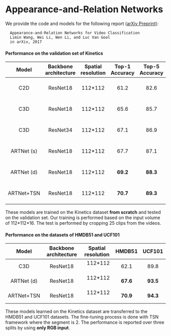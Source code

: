 # Appearance-and-Relation Networks
We provide the code and models for the following report ([arXiv Preprint](https://arxiv.org/abs/)):

      Appearance-and-Relation Networks for Video Classification
      Limin Wang, Wei Li, Wen Li, and Luc Van Gool
      in arXiv, 2017


#### Performance on the validation set of Kinetics

|        Model        | Backbone architecture | Spatial resolution | Top-1 Accuracy | Top-5 Accuracy |
|:-------------------:|:--------------:|:--------------:| :--------------:| :--------------:|
| C2D |    ResNet18   |    112\*112   |  61.2 | 82.6 |
| C3D |    ResNet18   |    112\*112   |  65.6 | 85.7 |
| C3D |    ResNet34   |    112\*112   |  67.1 | 86.9 |
| ARTNet (s) |    ResNet18   |    112\*112   |  67.7 | 87.1 |
| ARTNet (d) |    ResNet18   |    112\*112   |  **69.2** | **88.3** |
| ARTNet+TSN |    ResNet18   |    112\*112   |  **70.7** | **89.3** |

These models are trained on the Kinetics dataset **from scratch** and tested on the validation set. Our training is performed based on the input volume of 112\*112\*16. The test is performed by cropping 25 clips from the videos.

#### Performance on the datasets of HMDB51 and UCF101
|        Model        | Backbone architecture | Spatial resolution | HMDB51 | UCF101 |
|:-------------------:|:--------------:|:--------------:| :--------------:| :--------------:|
| C3D |    ResNet18   |    112\*112   |  62.1 | 89.8 |
| ARTNet (d) |    ResNet18   |    112\*112   |  **67.6** | **93.5** |
| ARTNet+TSN |    ResNet18   |    112\*112   |  **70.9** | **94.3** |

These models learned on the Kinetics dataset are transferred to the HMDB51 and UCF101 datasets. The fine-tuning process is done with TSN framework where the segment is 2. The performance is reported over three splits by using **only RGB input**.
